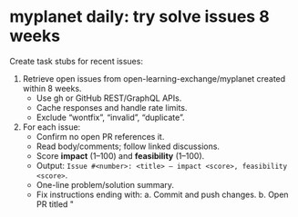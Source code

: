 # myplanet daily: try solve issues 8 weeks
Create task stubs for recent issues:
1. Retrieve open issues from open-learning-exchange/myplanet created within 8 weeks. 
   - Use gh or GitHub REST/GraphQL APIs.
   - Cache responses and handle rate limits.
   - Exclude “wontfix”, “invalid”, “duplicate”.
2. For each issue:
   - Confirm no open PR references it.
   - Read body/comments; follow linked discussions.
   - Score **impact** (1–100) and **feasibility** (1–100).
   - Output: `Issue #<number>: <title> – impact <score>, feasibility <score>`.
   - One-line problem/solution summary.
   - Fix instructions ending with:
     a. Commit and push changes.
     b. Open PR titled "<title> (fixes #<number>)" with "fixes #<number>" followed by <summary> of solution.
     c. do not run ./gradlew test.
3. Sort the generated stubs by highest impact × feasibility product (descending).
